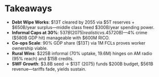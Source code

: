 # Takeaways
- **Debt Wipe Works**: $13T cleared by 2055 via $5T reserves + $650B/year surplus—middle class freed $300B/year spending power.
- **Informal Caps at 30%**: $537B (2075) realistic vs. 45% ($720B)—4% crime ($580B GDP hit) manageable with $600M RICO.
- **Co-ops Scale**: 90% GDP share ($13T) via 1M FCLs proves worker ownership viable.
- **Rural Wins**: $225B informal (70% uptake, 19.6M) hinges on AM radio (95% reach) and $15B credits.
- **SWF Growth**: $3.8B seed → $13T (2075) funds $200B budget, $561B revenue—tariffs fade, yields sustain.
